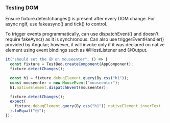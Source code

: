 ### Testing DOM

Ensure fixture.detectchanges() is present after every DOM change. For async ngIf, use fakeasync() and tick() to control.

To trigger events programmatically, can use dispatchEvent() and doesn't require fakeAync() as it is synchronous. Can also use triggerEventHandler() provided by Angular; however, it will invoke only if it was declared on native element using event bindings such as @HostListener and @Output.

```js
it("should set the 😜 on mouseenter", () => {
  const fixture = TestBed.createComponent(AppComponent);
  fixture.detectChanges();

  const h1 = fixture.debugElement.query(By.css("h1"));
  const mouseenter = new MouseEvent("mouseenter");
  h1.nativeElement.dispatchEvent(mouseenter);

  fixture.detectChanges();
  expect(
    fixture.debugElement.query(By.css("h1")).nativeElement.innerText
  ).toEqual("😜");
});
```
